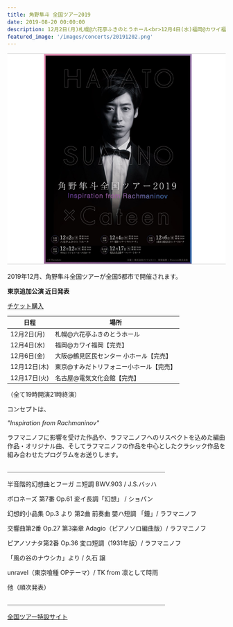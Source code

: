 ```yaml
---
title: 角野隼斗 全国ツアー2019
date: 2019-08-20 00:00:00
description: 12月2日(月)札幌@六花亭ふきのとうホール<br>12月4日(水)福岡@カワイ福岡【完売】<br>12月6日(金)大阪@鶴見区民センター 小ホール【完売】<br>12月12日(木)東京@すみだトリフォニー小ホール【完売】<br>12月17日(火)名古屋@電気文化会館【完売】<br>　<b>東京追加公演 近日発表</b>
featured_image: '/images/concerts/20191202.png'
---
```


![](/images/concerts/20191202.png)

2019年12月、角野隼斗全国ツアーが全国5都市で開催されます。

<b>東京追加公演 近日発表</b>

<a href="https://t.pia.jp/pia/ticketInformation.do?eventCd=1940202" class="button button--large">チケット購入</a>

| 日程 | 場所 |
|-------------|---------------|
| 12月2日(月) | 札幌@六花亭ふきのとうホール |
| 12月4日(水) | 福岡@カワイ福岡【完売】 |
| 12月6日(金)| 大阪@鶴見区民センター 小ホール【完売】|
| 12月12日(木)| 東京@すみだトリフォニー小ホール【完売】|
| 12月17日(火)| 名古屋@電気文化会館【完売】|

（全て19時開演21時終演）

コンセプトは、

*"Inspiration from Rachmaninov"*

ラフマニノフに影響を受けた作品や、ラフマニノフへのリスペクトを込めた編曲作品・オリジナル曲、そしてラフマニノフの作品を中心としたクラシック作品を組み合わせたプログラムをお送りします。

＿＿＿＿＿＿＿＿＿＿＿＿＿＿＿＿＿＿＿＿＿＿＿＿＿＿

半音階的幻想曲とフーガ ニ短調 BWV.903 / J.S.バッハ

ポロネーズ 第7番 Op.61 変イ長調「幻想」 / ショパン

幻想的小品集 Op.3 より 第2曲 前奏曲 嬰ハ短調 「鐘」/ ラフマニノフ

交響曲第2番 Op.27 第3楽章 Adagio（ピアノソロ編曲版）/ ラフマニノフ

ピアノソナタ第2番 Op.36 変ロ短調（1931年版）/ ラフマニノフ

「風の谷のナウシカ」より / 久石 譲

unravel（東京喰種 OPテーマ）/ TK from 凛として時雨

他（順次発表）

＿＿＿＿＿＿＿＿＿＿＿＿＿＿＿＿＿＿＿＿＿＿＿＿＿＿

<a href="https://hayatosum-tour2019.com" class="button button--large">全国ツアー特設サイト</a>
